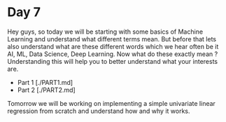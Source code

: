 # Day 7

Hey guys, so today we will be starting with some basics of Machine Learning and understand what different terms mean. But before that lets also understand what are these different words which we hear often be it AI, ML, Data Science, Deep Learning. Now what do these exactly mean ? Understanding this will help you to better understand what your interests are.

- Part 1 [./PART1.md]
- Part 2 [./PART2.md]

Tomorrow we will be working on implementing a simple univariate linear regression from scratch and understand how and why it works.

